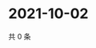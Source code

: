 # 2021-10-02

共 0 条

<!-- BEGIN WEIBO -->
<!-- 最后更新时间 Sat Oct 02 2021 15:13:06 GMT+0800 (China Standard Time) -->

<!-- END WEIBO -->
